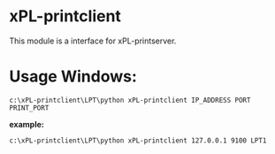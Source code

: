 # xPL-printclient
This module is a interface for xPL-printserver.

# Usage Windows:

```console
c:\xPL-printclient\LPT\python xPL-printclient IP_ADDRESS PORT PRINT_PORT
```
<strong>example:</strong> <br>

```console
c:\xPL-printclient\LPT\python xPL-printclient 127.0.0.1 9100 LPT1
```